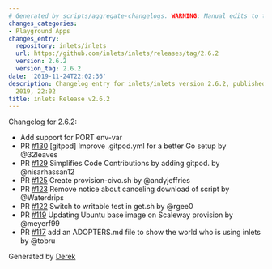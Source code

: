 ```yaml
---
# Generated by scripts/aggregate-changelogs. WARNING: Manual edits to this files will be overwritten.
changes_categories:
- Playground Apps
changes_entry:
  repository: inlets/inlets
  url: https://github.com/inlets/inlets/releases/tag/2.6.2
  version: 2.6.2
  version_tag: 2.6.2
date: '2019-11-24T22:02:36'
description: Changelog entry for inlets/inlets version 2.6.2, published on 24 November
  2019, 22:02
title: inlets Release v2.6.2
---
```


Changelog for 2.6.2:
* Add support for PORT env-var
* PR [#130](https://github.com/inlets/inlets/pull/130) [gitpod] Improve .gitpod.yml for a better Go setup by @32leaves
* PR [#129](https://github.com/inlets/inlets/pull/129) Simplifies Code Contributions by adding gitpod. by @nisarhassan12
* PR [#125](https://github.com/inlets/inlets/pull/125) Create provision-civo.sh by @andyjeffries
* PR [#123](https://github.com/inlets/inlets/pull/123) Remove notice about canceling download of script by @Waterdrips
* PR [#122](https://github.com/inlets/inlets/pull/122) Switch to writable test in get.sh by @rgee0
* PR [#119](https://github.com/inlets/inlets/pull/119) Updating Ubuntu base image on Scaleway provision by @meyerf99
* PR [#117](https://github.com/inlets/inlets/pull/117) add an ADOPTERS.md file to show the world who is using inlets by @tobru

Generated by [Derek](https://github.com/alexellis/derek/)

